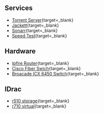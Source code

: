 

## Services
* [Torrent Server](http://10.0.0.131:9091){target=\_blank}
* [Jackett](http://10.0.0.131:9117){target=_blank}
* [Sonarr](http://10.0.0.131:8989){target=_blank}
* [Speed Test](http://10.0.0.131:12080){target=_blank}


## Hardware
* [Ipfire Router](https://10.0.0.1:444){target=_blank}
* [Cisco Fiber Swich](https://10.0.0.3){target=_blank}
* [Broacade ICX 6450 Switch](){target=_blank}


## IDrac
* [r510 storage](){target=_blank}
* [r710 virtual](){target=_blank}


